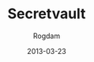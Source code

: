 ---
layout: post
title: "Secretvault"
date: 2013-03-23
ctf: iCTF Dec 2013
author: Rogdam
ext-url: http://www.rogdham.net/2013/12/07/ictf-secretvault-write-up.en
---